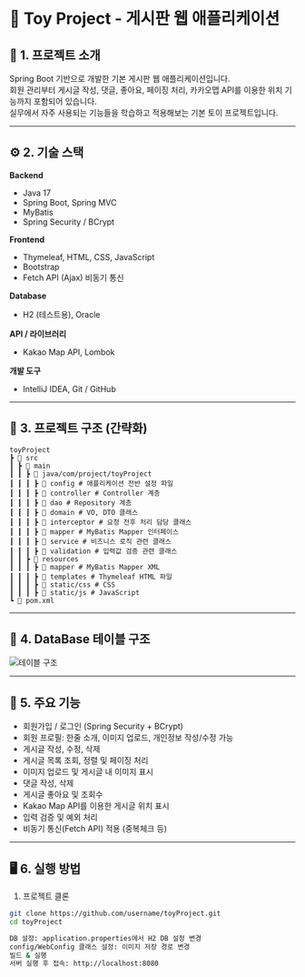 # 📝 Toy Project - 게시판 웹 애플리케이션

## 📌 1. 프로젝트 소개
Spring Boot 기반으로 개발한 기본 게시판 웹 애플리케이션입니다.  
회원 관리부터 게시글 작성, 댓글, 좋아요, 페이징 처리, 카카오맵 API를 이용한 위치 기능까지 포함되어 있습니다.  
실무에서 자주 사용되는 기능들을 학습하고 적용해보는 기본 토이 프로젝트입니다.

---

## ⚙️ 2. 기술 스택

**Backend**  
- Java 17  
- Spring Boot, Spring MVC  
- MyBatis  
- Spring Security / BCrypt  

**Frontend**  
- Thymeleaf, HTML, CSS, JavaScript  
- Bootstrap  
- Fetch API (Ajax) 비동기 통신  

**Database**  
- H2 (테스트용), Oracle  

**API / 라이브러리**  
- Kakao Map API, Lombok  

**개발 도구**  
- IntelliJ IDEA, Git / GitHub  

---

## 📂 3. 프로젝트 구조 (간략화)
    toyProject
    ┣ 📂 src
    ┃ ┣ 📂 main
    ┃ ┃ ┣ 📂 java/com/project/toyProject
    ┃ ┃ ┃ ┣ 📂 config # 애플리케이션 전반 설정 파일
    ┃ ┃ ┃ ┣ 📂 controller # Controller 계층
    ┃ ┃ ┃ ┣ 📂 dao # Repository 계층
    ┃ ┃ ┃ ┣ 📂 domain # VO, DTO 클래스
    ┃ ┃ ┃ ┣ 📂 interceptor # 요청 전후 처리 담당 클래스
    ┃ ┃ ┃ ┣ 📂 mapper # MyBatis Mapper 인터페이스
    ┃ ┃ ┃ ┣ 📂 service # 비즈니스 로직 관련 클래스
    ┃ ┃ ┃ ┣ 📂 validation # 입력값 검증 관련 클래스
    ┃ ┃ ┣ 📂 resources
    ┃ ┃ ┃ ┣ 📂 mapper # MyBatis Mapper XML
    ┃ ┃ ┃ ┣ 📂 templates # Thymeleaf HTML 파일
    ┃ ┃ ┃ ┣ 📂 static/css # CSS
    ┃ ┃ ┃ ┣ 📂 static/js # JavaScript
    ┗ 📄 pom.xml

---

## 📝 4. DataBase 테이블 구조

![테이블 구조](https://github.com/user-attachments/assets/4a9138a0-6831-467c-a04a-5591563b38e7)

---

## 🚀 5. 주요 기능

- 회원가입 / 로그인 (Spring Security + BCrypt)  
- 회원 프로필: 한줄 소개, 이미지 업로드, 개인정보 작성/수정 가능  
- 게시글 작성, 수정, 삭제  
- 게시글 목록 조회, 정렬 및 페이징 처리  
- 이미지 업로드 및 게시글 내 이미지 표시  
- 댓글 작성, 삭제  
- 게시글 좋아요 및 조회수  
- Kakao Map API를 이용한 게시글 위치 표시  
- 입력 검증 및 예외 처리  
- 비동기 통신(Fetch API) 적용 (중복체크 등)  

---

## 🖥 6. 실행 방법

1. 프로젝트 클론
```bash
git clone https://github.com/username/toyProject.git
cd toyProject

DB 설정: application.properties에서 H2 DB 설정 변경
config/WebConfig 클래스 설정: 이미지 저장 경로 변경
빌드 & 실행
서버 실행 후 접속: http://localhost:8080
